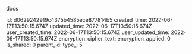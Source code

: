 docs

id: d0629242919c4375b4585ece877814b5
created_time: 2022-06-17T13:50:15.674Z
updated_time: 2022-06-17T13:50:15.674Z
user_created_time: 2022-06-17T13:50:15.674Z
user_updated_time: 2022-06-17T13:50:15.674Z
encryption_cipher_text: 
encryption_applied: 0
is_shared: 0
parent_id: 
type_: 5